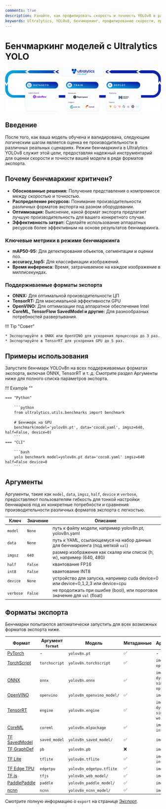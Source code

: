 ```yaml
---
comments: true
description: Узнайте, как профилировать скорость и точность YOLOv8 в различных форматах экспорта; получите информацию о метриках mAP50-95, accuracy_top5 и др.
keywords: Ultralytics, YOLOv8, бенчмаркинг, профилирование скорости, профилирование точности, mAP50-95, accuracy_top5, ONNX, OpenVINO, TensorRT, форматы экспорта YOLO
---
```


# Бенчмаркинг моделей с Ultralytics YOLO

<img width="1024" src="https://github.com/ultralytics/assets/raw/main/yolov8/banner-integrations.png" alt="Экосистема и интеграции Ultralytics YOLO">

## Введение

После того, как ваша модель обучена и валидирована, следующим логическим шагом является оценка ее производительности в различных реальных сценариях. Режим бенчмаркинга в Ultralytics YOLOv8 служит этой цели, предоставляя надежный инструментарий для оценки скорости и точности вашей модели в ряде форматов экспорта.

## Почему бенчмаркинг критичен?

- **Обоснованные решения:** Получение представления о компромиссе между скоростью и точностью.
- **Распределение ресурсов:** Понимание производительности различных форматов экспорта на разном оборудовании.
- **Оптимизация:** Выяснение, какой формат экспорта предлагает лучшую производительность для вашего конкретного случая.
- **Эффективность затрат:** Сделайте использование аппаратных ресурсов более эффективным на основе результатов бенчмаркинга.

### Ключевые метрики в режиме бенчмаркинга

- **mAP50-95:** Для детектирования объектов, сегментации и оценки поз.
- **accuracy_top5:** Для классификации изображений.
- **Время инференса:** Время, затрачиваемое на каждое изображение в миллисекундах.

### Поддерживаемые форматы экспорта

- **ONNX:** Для оптимальной производительности ЦП
- **TensorRT:** Для максимальной эффективности GPU
- **OpenVINO:** Для оптимизации под аппаратное обеспечение Intel
- **CoreML, TensorFlow SavedModel и другие:** Для разнообразных потребностей развертывания.

!!! Tip "Совет"

    * Экспортируйте в ONNX или OpenVINO для ускорения процессора до 3 раз.
    * Экспортируйте в TensorRT для ускорения GPU до 5 раз.

## Примеры использования

Запустите бенчмарк YOLOv8n на всех поддерживаемых форматах экспорта, включая ONNX, TensorRT и т. д. Смотрите раздел Аргументы ниже для полного списка параметров экспорта.

!!! Example ""

    === "Python"

        ```python
        from ultralytics.utils.benchmarks import benchmark

        # Бенчмарк на GPU
        benchmark(model='yolov8n.pt', data='coco8.yaml', imgsz=640, half=False, device=0)
        ```
    === "CLI"

        ```bash
        yolo benchmark model=yolov8n.pt data='coco8.yaml' imgsz=640 half=False device=0
        ```

## Аргументы

Аргументы, такие как `model`, `data`, `imgsz`, `half`, `device` и `verbose`, предоставляют пользователям гибкость для тонкой настройки бенчмарков под их конкретные потребности и сравнения производительности различных форматов экспорта с легкостью.

| Ключ      | Значение | Описание                                                                         |
|-----------|----------|----------------------------------------------------------------------------------|
| `model`   | `None`   | путь к файлу модели, например yolov8n.pt, yolov8n.yaml                           |
| `data`    | `None`   | путь к YAML, ссылающемуся на набор данных для бенчмаркинга (под меткой `val`)    |
| `imgsz`   | `640`    | размер изображения как скаляр или список (h, w), например (640, 480)             |
| `half`    | `False`  | квантование FP16                                                                 |
| `int8`    | `False`  | квантование INT8                                                                 |
| `device`  | `None`   | устройство для запуска, например cuda device=0 или device=0,1,2,3 или device=cpu |
| `verbose` | `False`  | не продолжать при ошибке (bool), или пороговое значение для `val` (float)        |

## Форматы экспорта

Бенчмарки попытаются автоматически запустить для всех возможных форматов экспорта ниже.

| Формат                                                             | Аргумент `format` | Модель                    | Метаданные | Аргументы                                           |
|--------------------------------------------------------------------|-------------------|---------------------------|------------|-----------------------------------------------------|
| [PyTorch](https://pytorch.org/)                                    | -                 | `yolov8n.pt`              | ✅          | -                                                   |
| [TorchScript](https://pytorch.org/docs/stable/jit.html)            | `torchscript`     | `yolov8n.torchscript`     | ✅          | `imgsz`, `optimize`                                 |
| [ONNX](https://onnx.ai/)                                           | `onnx`            | `yolov8n.onnx`            | ✅          | `imgsz`, `half`, `dynamic`, `simplify`, `opset`     |
| [OpenVINO](https://docs.openvino.ai/latest/index.html)             | `openvino`        | `yolov8n_openvino_model/` | ✅          | `imgsz`, `half`                                     |
| [TensorRT](https://developer.nvidia.com/tensorrt)                  | `engine`          | `yolov8n.engine`          | ✅          | `imgsz`, `half`, `dynamic`, `simplify`, `workspace` |
| [CoreML](https://github.com/apple/coremltools)                     | `coreml`          | `yolov8n.mlpackage`       | ✅          | `imgsz`, `half`, `int8`, `nms`                      |
| [TF SavedModel](https://www.tensorflow.org/guide/saved_model)      | `saved_model`     | `yolov8n_saved_model/`    | ✅          | `imgsz`, `keras`                                    |
| [TF GraphDef](https://www.tensorflow.org/api_docs/python/tf/Graph) | `pb`              | `yolov8n.pb`              | ❌          | `imgsz`                                             |
| [TF Lite](https://www.tensorflow.org/lite)                         | `tflite`          | `yolov8n.tflite`          | ✅          | `imgsz`, `half`, `int8`                             |
| [TF Edge TPU](https://coral.ai/docs/edgetpu/models-intro/)         | `edgetpu`         | `yolov8n_edgetpu.tflite`  | ✅          | `imgsz`                                             |
| [TF.js](https://www.tensorflow.org/js)                             | `tfjs`            | `yolov8n_web_model/`      | ✅          | `imgsz`                                             |
| [PaddlePaddle](https://github.com/PaddlePaddle)                    | `paddle`          | `yolov8n_paddle_model/`   | ✅          | `imgsz`                                             |
| [ncnn](https://github.com/Tencent/ncnn)                            | `ncnn`            | `yolov8n_ncnn_model/`     | ✅          | `imgsz`, `half`                                     |

Смотрите полную информацию о `export` на странице [Экспорт](https://docs.ultralytics.com/modes/export/).
